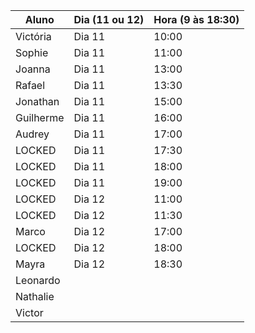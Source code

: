 | Aluno     | Dia (11 ou 12) | Hora (9 às 18:30) |
| --------- | -------------- | -------------- |
| Victória  | Dia 11  |  10:00    |
| Sophie    |  Dia 11 |  11:00    |
| Joanna    | Dia 11  |  13:00    |
| Rafael    | Dia 11  |  13:30    |
| Jonathan  | Dia 11  |  15:00    |
| Guilherme | Dia 11  |  16:00    |
| Audrey    | Dia 11  |  17:00    |
| LOCKED    | Dia 11  |  17:30    |
| LOCKED    | Dia 11  |  18:00    |
| LOCKED    | Dia 11  |  19:00    |
| LOCKED    | Dia 12  |  11:00    |
| LOCKED    | Dia 12  |  11:30    |
| Marco     | Dia 12  |  17:00    |
| LOCKED    | Dia 12  |  18:00    |
| Mayra     | Dia 12  |  18:30    |
| Leonardo  |         |           |
| Nathalie  |         |           |
| Victor    |         |           |
